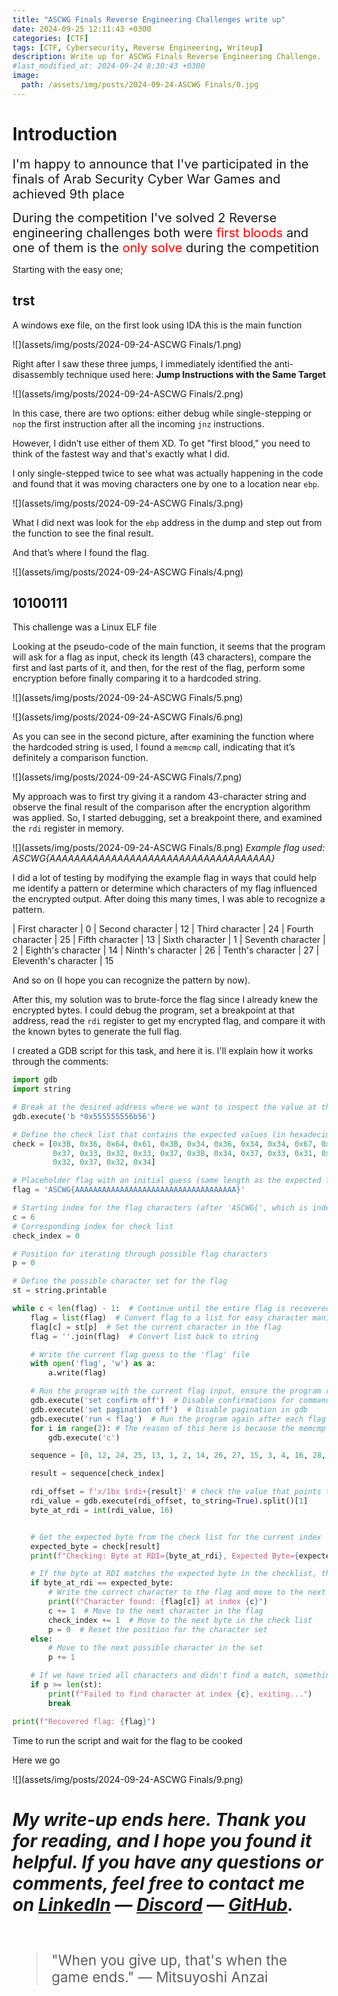 ```yaml
---
title: "ASCWG Finals Reverse Engineering Challenges write up"
date: 2024-09-25 12:11:43 +0300
categories: [CTF]
tags: [CTF, Cybersecurity, Reverse Engineering, Writeup]
description: Write up for ASCWG Finals Reverse Engineering Challenge.
#last_modified_at: 2024-09-24 8:30:43 +0300
image:
  path: /assets/img/posts/2024-09-24-ASCWG Finals/0.jpg
---
```

# Introduction

<!--
<span style="font-size:25px">It was an honor for me to participate in the wonderful competition: <span style="color:red">**Arab Security Cyber War Games**</span>.</span>
!-->
<span style="font-size:20px">I'm happy to announce that I've participated in the finals of Arab Security Cyber War Games and achieved 9th place</span>

<span style="font-size:20px">During the competition I've solved 2 Reverse engineering challenges both were <span style="color:red">first bloods</span> and one of them is the <span style="color:red">only solve</span> during the competition</span>

Starting with the easy one;
## trst
A windows exe file, on the first look using IDA this is the main function

![](assets/img/posts/2024-09-24-ASCWG Finals/1.png)

Right after I saw these three jumps, I immediately identified the anti-disassembly technique used here:
**Jump Instructions with the Same Target**

![](assets/img/posts/2024-09-24-ASCWG Finals/2.png)

In this case, there are two options: either debug while single-stepping or `nop` the first instruction after all the incoming `jnz` instructions.

However, I didn’t use either of them XD. To get "first blood," you need to think of the fastest way and that's exactly what I did.

I only single-stepped twice to see what was actually happening in the code and found that it was moving characters one by one to a location near `ebp`.

![](assets/img/posts/2024-09-24-ASCWG Finals/3.png)

What I did next was look for the `ebp` address in the dump and step out from the function to see the final result.

And that’s where I found the flag.

![](assets/img/posts/2024-09-24-ASCWG Finals/4.png)

## 10100111

This challenge was a Linux ELF file

Looking at the pseudo-code of the main function, it seems that the program will ask for a flag as input, check its length (43 characters), compare the first and last parts of it, and then, for the rest of the flag, perform some encryption before finally comparing it to a hardcoded string.

![](assets/img/posts/2024-09-24-ASCWG Finals/5.png)

![](assets/img/posts/2024-09-24-ASCWG Finals/6.png)

As you can see in the second picture, after examining the function where the hardcoded string is used, I found a `memcmp` call, indicating that it’s definitely a comparison function.

![](assets/img/posts/2024-09-24-ASCWG Finals/7.png)

My approach was to first try giving it a random 43-character string and observe the final result of the comparison after the encryption algorithm was applied. So, I started debugging, set a breakpoint there, and examined the `rdi` register in memory.

![](assets/img/posts/2024-09-24-ASCWG Finals/8.png)
_Example flag used: ASCWG{AAAAAAAAAAAAAAAAAAAAAAAAAAAAAAAAAAAA}_

I did a lot of testing by modifying the example flag in ways that could help me identify a pattern or determine which characters of my flag influenced the encrypted output. After doing this many times, I was able to recognize a pattern.


| First character  | 0
| Second character  | 12
| Third character  | 24
| Fourth character  | 25
| Fifth character  | 13
| Sixth character  | 1
| Seventh character  | 2
| Eighth's character  | 14
| Ninth's character  | 26
| Tenth's character  | 27
| Eleventh's character  | 15

And so on (I hope you can recognize the pattern by now).

After this, my solution was to brute-force the flag since I already knew the encrypted bytes. I could debug the program, set a breakpoint at that address, read the `rdi` register to get my encrypted flag, and compare it with the known bytes to generate the full flag.

I created a GDB script for this task, and here it is. I'll explain how it works through the comments:

```py
import gdb
import string

# Break at the desired address where we want to inspect the value at the memory location pointed by RDI
gdb.execute('b *0x555555556b56')

# Define the check list that contains the expected values (in hexadecimal)
check = [0x3B, 0x36, 0x64, 0x61, 0x3B, 0x34, 0x36, 0x34, 0x34, 0x67, 0x33, 0x60, 0x36, 0x64, 0x35, 0x32,
         0x37, 0x33, 0x32, 0x33, 0x37, 0x38, 0x34, 0x37, 0x33, 0x31, 0x37, 0x38, 0x33, 0x31, 0x30, 0x36,
         0x32, 0x37, 0x32, 0x34]

# Placeholder flag with an initial guess (same length as the expected flag, starting with 'ASCWG{')
flag = 'ASCWG{AAAAAAAAAAAAAAAAAAAAAAAAAAAAAAAAAAAA}'

# Starting index for the flag characters (after 'ASCWG{', which is index 6)
c = 6
# Corresponding index for check list
check_index = 0

# Position for iterating through possible flag characters
p = 0

# Define the possible character set for the flag
st = string.printable

while c < len(flag) - 1:  # Continue until the entire flag is recovered (excluding the final '}' in the flag)
    flag = list(flag)  # Convert flag to a list for easy character manipulation
    flag[c] = st[p]  # Set the current character in the flag
    flag = ''.join(flag)  # Convert list back to string

    # Write the current flag guess to the 'flag' file
    with open('flag', 'w') as a:
        a.write(flag)

    # Run the program with the current flag input, ensure the program restarts each time
    gdb.execute('set confirm off')  # Disable confirmations for commands
    gdb.execute('set pagination off')  # Disable pagination in gdb
    gdb.execute('run < flag')  # Run the program again after each flag guess
    for i in range(2): # The reason of this here is because the memcmp was being hit 2 times before the one I was looking for ( first 2 times was for the flag format check at the beginning )
        gdb.execute('c')

    sequence = [0, 12, 24, 25, 13, 1, 2, 14, 26, 27, 15, 3, 4, 16, 28, 29, 17, 5, 6, 18, 30, 31, 19, 7, 8, 20, 32, 33, 21, 9, 10, 22, 34, 35, 23, 11, 12, 22] # Pattern sequence

    result = sequence[check_index]

    rdi_offset = f'x/1bx $rdi+{result}' # check the value that points to current pattern index
    rdi_value = gdb.execute(rdi_offset, to_string=True).split()[1]
    byte_at_rdi = int(rdi_value, 16)


    # Get the expected byte from the check list for the current index
    expected_byte = check[result]
    print(f"Checking: Byte at RDI={byte_at_rdi}, Expected Byte={expected_byte} at index {c} with char {st[p]}")

    # If the byte at RDI matches the expected byte in the checklist, the character is correct
    if byte_at_rdi == expected_byte:
        # Write the correct character to the flag and move to the next index
        print(f"Character found: {flag[c]} at index {c}")
        c += 1  # Move to the next character in the flag
        check_index += 1  # Move to the next byte in the check list
        p = 0  # Reset the position for the character set
    else:
        # Move to the next possible character in the set
        p += 1

    # If we have tried all characters and didn't find a match, something went wrong
    if p >= len(st):
        print(f"Failed to find character at index {c}, exiting...")
        break

print(f"Recovered flag: {flag}")
```
Time to run the script and wait for the flag to be cooked

Here we go

![](assets/img/posts/2024-09-24-ASCWG Finals/9.png)

# _**My write-up ends here. Thank you for reading, and I hope you found it helpful. If you have any questions or comments, feel free to contact me on [LinkedIn](https://www.linkedin.com/in/youssef-ayman-79092624b/) — [Discord](https://discord.com/users/605894319408283678) — [GitHub](https://www.github.com/ELJoOker2004).**_

<br>
<blockquote style="font-size: 1.6em;">
    "When you give up, that's when the game ends." — Mitsuyoshi Anzai
</blockquote>
